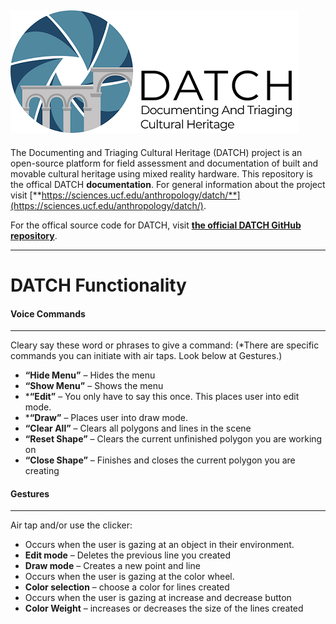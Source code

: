 ![](images/logo_small.png)
---

The Documenting and Triaging Cultural Heritage (DATCH) project is an open-source platform for field assessment and documentation of built and movable cultural heritage using mixed reality hardware. This repository is the offical DATCH **documentation**. For general information about the project visit [**https://sciences.ucf.edu/anthropology/datch/**](https://sciences.ucf.edu/anthropology/datch/).

For the offical source code for DATCH, visit [**the official DATCH GitHub repository**](https://github.com/datch-ucf/datch).

---

# DATCH Functionality 

#### Voice Commands

---

Cleary say these word or phrases to give a command: (*There are specific commands you can initiate with air taps. Look below at Gestures.) 

* **“Hide Menu”** – Hides the menu 
* **“Show Menu”** – Shows the menu 
* ***“Edit”** – You only have to say this once. This places user into edit mode.  
* ***“Draw”** – Places user into draw mode.  
* **“Clear All”** – Clears all polygons and lines in the scene 
* **“Reset Shape”** – Clears the current unfinished polygon you are working on 
* **“Close Shape”** – Finishes and closes the current polygon you are creating 


#### Gestures

---

Air tap and/or use the clicker:

* Occurs when the user is gazing at an object in their environment. 
 * **Edit mode** – Deletes the previous line you created
 * **Draw mode** – Creates a new point and line 
* Occurs when the user is gazing at the color wheel. 
 * **Color selection** – choose a color for lines created
* Occurs when the user is gazing at increase and decrease button 
 * **Color Weight** – increases or decreases the size of the lines created 